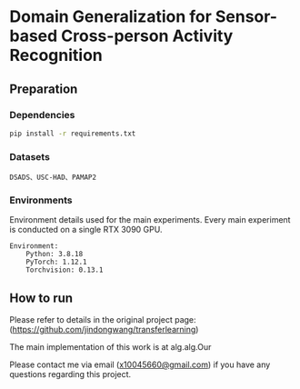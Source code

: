 # Domain Generalization for Sensor-based Cross-person Activity Recognition

## Preparation

### Dependencies

```sh
pip install -r requirements.txt
```

### Datasets
```
DSADS、USC-HAD、PAMAP2
```
### Environments

Environment details used for the main experiments. Every main experiment is conducted on a single RTX 3090 GPU.

```
Environment:
	Python: 3.8.18
	PyTorch: 1.12.1 
	Torchvision: 0.13.1
```

## How to run

Please refer to details in the original project page:(https://github.com/jindongwang/transferlearning)

The main implementation of this work is at alg.alg.Our


Please contact me via email (x10045660@gmail.com) if you have any questions regarding this project.
